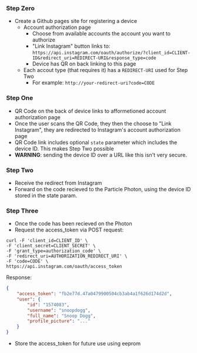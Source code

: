 ### Step Zero
- Create a Github pages site for registering a device
  - Account authorization page
    - Choose from available accounts the account you want to authorize
    - "Link Instagram" button links to: `https://api.instagram.com/oauth/authorize/?client_id=CLIENT-ID&redirect_uri=REDIRECT-URI&response_type=code`
    - Device has QR on back linking to this page
  - Each accout type (that requires it) has a `REDIRECT-URI` used for Step Two
    - For example: `http://your-redirect-uri?code=CODE`

### Step One
- QR Code on the back of device links to afformetioned account authorization page
- Once the user scans the QR Code, they then the choose to "Link Instagram", they are redirected to Instagram's account authorization page
- QR Code link includes optional `state` parameter which includes the device ID. This makes Step Two possible
- **WARNING**: sending the device ID over a URL like this isn't very secure. 

### Step Two
- Receive the redirect from Instagram
- Forward on the code recieved to the Particle Photon, using the device ID stored in the state param.

### Step Three
- Once the code has been recieved on the Photon
- Request the access_token via POST request:
```
curl -F 'client_id=CLIENT_ID' \
-F 'client_secret=CLIENT_SECRET' \
-F 'grant_type=authorization_code' \
-F 'redirect_uri=AUTHORIZATION_REDIRECT_URI' \
-F 'code=CODE' \
https://api.instagram.com/oauth/access_token
```
Response:
```json
{
    "access_token": "fb2e77d.47a0479900504cb3ab4a1f626d174d2d",
    "user": {
        "id": "1574083",
        "username": "snoopdogg",
        "full_name": "Snoop Dogg",
        "profile_picture": "..."
    }
}
```
- Store the access_token for future use using eeprom
